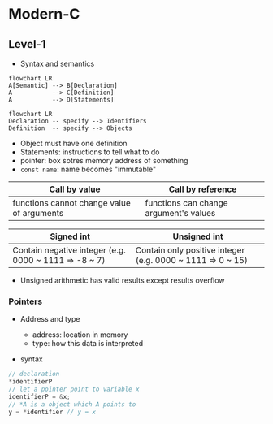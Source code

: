 # Modern-C

## Level-1

- Syntax and semantics

```mermaid
flowchart LR
A[Semantic] --> B[Declaration]
A           --> C[Definition]
A           --> D[Statements]
```

```mermaid
flowchart LR
Declaration -- specify --> Identifiers
Definition  -- specify --> Objects
```

- Object must have one definition
- Statements: instructions to tell what to do
- pointer: box sotres memory address of something
- `const name`: name becomes "immutable"

| Call by value                              | Call by reference                      |
|--------------------------------------------|----------------------------------------|
| functions cannot change value of arguments | functions can change argument's values |

| Signed int                                            | Unsigned int                                               |
|-------------------------------------------------------|------------------------------------------------------------|
| Contain negative integer (e.g. 0000 ~ 1111 => -8 ~ 7) | Contain only positive integer (e.g. 0000 ~ 1111 => 0 ~ 15) |

- Unsigned arithmetic has valid results except results overflow

### Pointers

- Address and type
  - address: location in memory
  - type: how this data is interpreted

- syntax

```c
// declaration
*identifierP
// let a pointer point to variable x
identifierP = &x;
// *A is a object which A points to
y = *identifier // y = x
```
